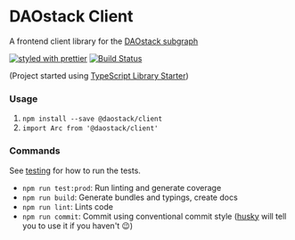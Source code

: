 # DAOstack Client

A frontend client library for the [DAOstack subgraph](https://github.com/daostack/subgraph)

[![styled with prettier](https://img.shields.io/badge/styled_with-prettier-ff69b4.svg)](https://github.com/prettier/prettier)
[![Build Status](https://travis-ci.com/daostack/client.svg?token=aXt9zApRNkfx8zDMypWx&branch=master)](https://travis-ci.com/daostack/client)

(Project started using [TypeScript Library Starter](https://github.com/alexjoverm/typescript-library-starter))

### Usage

1. `npm install --save @daostack/client`
2. `import Arc from '@daostack/client'`

### Commands

See [testing](./documentation/testing.md) for how to run the tests.

 - `npm run test:prod`: Run linting and generate coverage
 - `npm run build`: Generate bundles and typings, create docs
 - `npm run lint`: Lints code
 - `npm run commit`: Commit using conventional commit style ([husky](https://github.com/typicode/husky) will tell you to use it if you haven't :wink:)
